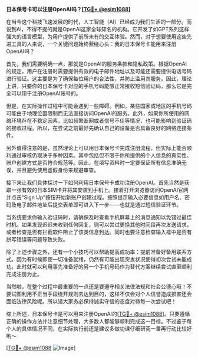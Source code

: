 **日本保号卡可以注册OpenAI吗？[[TG💪+ @esim1088](https://t.me/s/esim1088)]**

在当今这个科技飞速发展的时代，人工智能（AI）已经成为我们生活的一部分。而说到AI，不得不提的就是OpenAI这家全球知名的机构。它开发了如GPT系列这样强大的语言模型，为用户提供了前所未有的交互体验。然而，对于想要使用这些先进工具的人来说，一个关键问题始终萦绕心头：我的日本保号卡能用来注册OpenAI吗？

首先，我们需要明确一点，那就是OpenAI的服务条款和隐私政策。根据OpenAI的规定，用户在注册时需要提供有效的电子邮件地址以及可能还需要提供电话号码进行验证。这主要是为了确保每位用户的合法性，并防止滥用其服务。因此，理论上讲，只要你的日本保号卡对应的手机号码能够正常接收短信验证码，那么它是完全可以用于注册OpenAI账号的。

但是，在实际操作过程中可能会遇到一些障碍。例如，某些国家或地区的手机号码可能由于地理位置限制而无法直接访问OpenAI的服务。此外，如果你所使用的网络环境存在不稳定因素，比如频繁断网或者信号不佳等情况，也可能影响到验证码的接收过程。所以，在尝试之前最好先确认自己的设备是否具备良好的网络连接条件。

另外值得注意的是，虽然理论上可以用日本保号卡完成注册流程，但实际上能否顺利通过审核仍取决于多种因素。其中包括但不限于你所提供的个人信息的真实性、账户创建方式是否符合规范等。因此，在填写资料时一定要保证所有信息准确无误，并且避免使用虚假身份来规避审查。

接下来让我们具体探讨一下如何利用日本保号卡成功注册OpenAI。首先当然是获取一张有效的日本SIM卡并将其安装到手机上。接着打开浏览器访问OpenAI官网并点击“Sign Up”按钮开始新账户创建过程。按照提示输入必要信息如用户名、密码及电子邮件地址后提交表单即可进入下一步——也就是通过短信验证环节。

当系统要求你输入验证码时，请确保及时查看手机屏幕上的消息通知以免错过最佳时机。如果发现迟迟未收到任何回复，则可以尝试更换其他时间段再次发送请求，或者检查是否有拦截软件阻止了该类信息到达。同时也要注意检查输入框中是否有拼写错误等问题导致失败。

除了上述步骤之外，还有一个小技巧可以帮助提高成功率：提前准备好备用联系方式。因为有时候即使一切准备就绪，仍然有可能出现突发状况使得初次尝试未能成功。此时就可以利用事先准备好的另一个手机号码作为替代方案继续尝试直至顺利完成注册为止。

当然啦，在整个过程中最重要的一点还是要遵守相关法律法规和社会公德心哦！不要试图利用不正当手段绕开规则去达到目的，这样不仅会对个人信誉造成损害还会面临法律风险呢。所以请大家务必保持诚实守信的态度对待每一次尝试吧！

综上所述，日本保号卡是可以用来注册OpenAI的[[TG💪+ @esim1088](https://t.me/s/esim1088)]。只要遵循正确的操作方法并注意细节处理，大多数人都能够顺利完成这一目标。不过鉴于每个人的具体情况不同，在实际执行前还是建议多做功课仔细研究一番再行动比较好哟～

[[TG💪+ @esim1088](https://t.me/s/esim1088) ![Image](https://i.postimg.cc/4NQfJmqS/Snipaste-2025-05-13-00-14-12.png)]